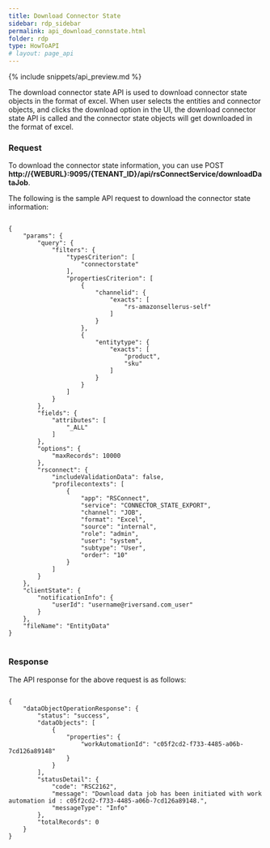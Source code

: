 ```yaml
---
title: Download Connector State
sidebar: rdp_sidebar
permalink: api_download_connstate.html
folder: rdp
type: HowToAPI
# layout: page_api
---
```


{% include snippets/api_preview.md %}

The download connector state API is used to download connector state objects in the format of excel. When user selects the entities and connector objects, and clicks the download option in the UI, the download connector state API is called and the connector state objects will get downloaded in the format of excel.

### Request

To download the connector state information, you can use POST 
**http://{WEBURL}:9095/{TENANT_ID}/api/rsConnectService/downloadDataJob**.

The following is the sample API request to download the connector state information:

<pre>
<code>
{
    "params": {
        "query": {
            "filters": {
                "typesCriterion": [
                    "connectorstate"
                ],
                "propertiesCriterion": [
                    {
                        "channelid": {
                            "exacts": [
                                "rs-amazonsellerus-self"
                            ]
                        }
                    },
                    {
                        "entitytype": {
                            "exacts": [
                                "product",
                                "sku"
                            ]
                        }
                    }
                ]
            }
        },
        "fields": {
            "attributes": [
                "_ALL"
            ]
        },
        "options": {
            "maxRecords": 10000
        },
        "rsconnect": {
            "includeValidationData": false,
            "profilecontexts": [
                {
                    "app": "RSConnect",
                    "service": "CONNECTOR_STATE_EXPORT",
                    "channel": "JOB",
                    "format": "Excel",
                    "source": "internal",
                    "role": "admin",
                    "user": "system",
                    "subtype": "User",
                    "order": "10"
                }
            ]
        }
    },
    "clientState": {
        "notificationInfo": {
            "userId": "username@riversand.com_user"
        }
    },
    "fileName": "EntityData"
}
</code>
</pre>

### Response

The API response for the above request is as follows:

<pre>
<code>
{
    "dataObjectOperationResponse": {
        "status": "success",
        "dataObjects": [
            {
                "properties": {
                    "workAutomationId": "c05f2cd2-f733-4485-a06b-7cd126a89148"
                }
            }
        ],
        "statusDetail": {
            "code": "RSC2162",
            "message": "Download data job has been initiated with work automation id : c05f2cd2-f733-4485-a06b-7cd126a89148.",
            "messageType": "Info"
        },
        "totalRecords": 0
    }
}
</code>
</pre>
